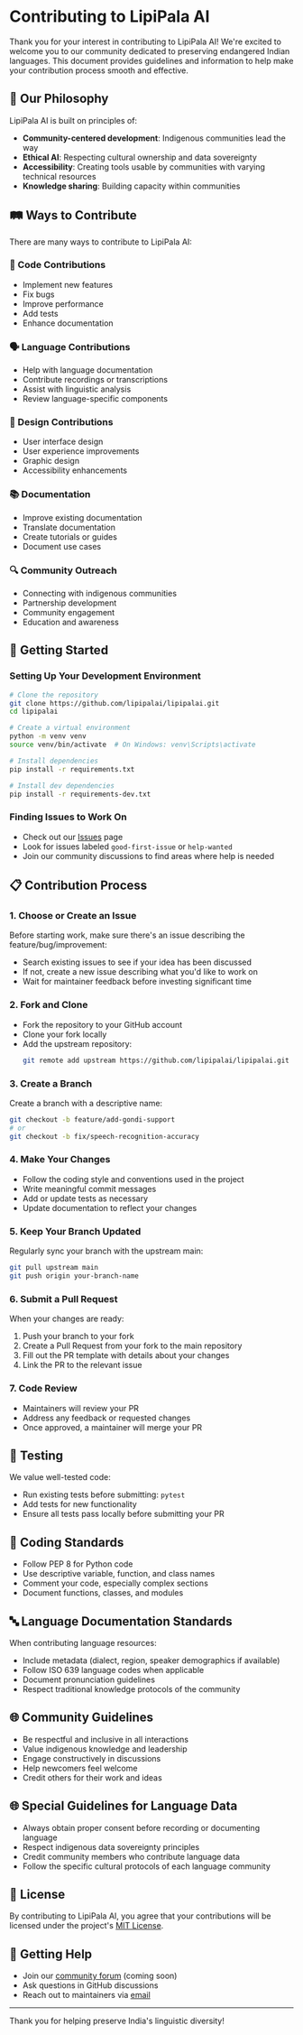 # Contributing to LipiPala AI

Thank you for your interest in contributing to LipiPala AI! We're excited to welcome you to our community dedicated to preserving endangered Indian languages. This document provides guidelines and information to help make your contribution process smooth and effective.

## 🌱 Our Philosophy

LipiPala AI is built on principles of:
- **Community-centered development**: Indigenous communities lead the way
- **Ethical AI**: Respecting cultural ownership and data sovereignty
- **Accessibility**: Creating tools usable by communities with varying technical resources
- **Knowledge sharing**: Building capacity within communities

## 🛤️ Ways to Contribute

There are many ways to contribute to LipiPala AI:

### 📝 Code Contributions
- Implement new features
- Fix bugs
- Improve performance
- Add tests
- Enhance documentation

### 🗣️ Language Contributions
- Help with language documentation
- Contribute recordings or transcriptions
- Assist with linguistic analysis
- Review language-specific components

### 🎨 Design Contributions
- User interface design
- User experience improvements
- Graphic design
- Accessibility enhancements

### 📚 Documentation
- Improve existing documentation
- Translate documentation
- Create tutorials or guides
- Document use cases

### 🔍 Community Outreach
- Connecting with indigenous communities
- Partnership development
- Community engagement
- Education and awareness

## 🚀 Getting Started

### Setting Up Your Development Environment

```bash
# Clone the repository
git clone https://github.com/lipipalai/lipipalai.git
cd lipipalai

# Create a virtual environment
python -m venv venv
source venv/bin/activate  # On Windows: venv\Scripts\activate

# Install dependencies
pip install -r requirements.txt

# Install dev dependencies
pip install -r requirements-dev.txt
```

### Finding Issues to Work On

- Check out our [Issues](https://github.com/lipipalai/lipipalai/issues) page
- Look for issues labeled `good-first-issue` or `help-wanted`
- Join our community discussions to find areas where help is needed

## 📋 Contribution Process

### 1. Choose or Create an Issue

Before starting work, make sure there's an issue describing the feature/bug/improvement:
- Search existing issues to see if your idea has been discussed
- If not, create a new issue describing what you'd like to work on
- Wait for maintainer feedback before investing significant time

### 2. Fork and Clone

- Fork the repository to your GitHub account
- Clone your fork locally
- Add the upstream repository:
  ```bash
  git remote add upstream https://github.com/lipipalai/lipipalai.git
  ```

### 3. Create a Branch

Create a branch with a descriptive name:
```bash
git checkout -b feature/add-gondi-support
# or
git checkout -b fix/speech-recognition-accuracy
```

### 4. Make Your Changes

- Follow the coding style and conventions used in the project
- Write meaningful commit messages
- Add or update tests as necessary
- Update documentation to reflect your changes

### 5. Keep Your Branch Updated

Regularly sync your branch with the upstream main:
```bash
git pull upstream main
git push origin your-branch-name
```

### 6. Submit a Pull Request

When your changes are ready:
1. Push your branch to your fork
2. Create a Pull Request from your fork to the main repository
3. Fill out the PR template with details about your changes
4. Link the PR to the relevant issue

### 7. Code Review

- Maintainers will review your PR
- Address any feedback or requested changes
- Once approved, a maintainer will merge your PR

## 🧪 Testing

We value well-tested code:
- Run existing tests before submitting: `pytest`
- Add tests for new functionality
- Ensure all tests pass locally before submitting your PR

## 📏 Coding Standards

- Follow PEP 8 for Python code
- Use descriptive variable, function, and class names
- Comment your code, especially complex sections
- Document functions, classes, and modules

## 🔤 Language Documentation Standards

When contributing language resources:
- Include metadata (dialect, region, speaker demographics if available)
- Follow ISO 639 language codes when applicable
- Document pronunciation guidelines
- Respect traditional knowledge protocols of the community

## 🌐 Community Guidelines

- Be respectful and inclusive in all interactions
- Value indigenous knowledge and leadership
- Engage constructively in discussions
- Help newcomers feel welcome
- Credit others for their work and ideas

## 🌐 Special Guidelines for Language Data

- Always obtain proper consent before recording or documenting language
- Respect indigenous data sovereignty principles
- Credit community members who contribute language data
- Follow the specific cultural protocols of each language community

## 📜 License

By contributing to LipiPala AI, you agree that your contributions will be licensed under the project's [MIT License](LICENSE).

## 💬 Getting Help

- Join our [community forum](https://community.lipipalai.org) (coming soon)
- Ask questions in GitHub discussions
- Reach out to maintainers via [email](mailto:contact@lipipalai.org)

---

Thank you for helping preserve India's linguistic diversity!

